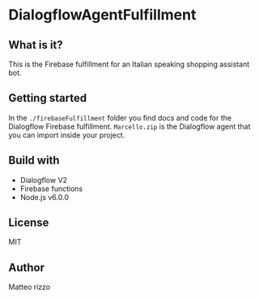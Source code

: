 # DialogflowAgentFulfillment

## What is it?
This is the Firebase fulfillment for an Italian speaking shopping assistant bot.

## Getting started
In the `./firebaseFulfillment` folder you find docs and code for the Dialogflow Firebase fulfillment. `Marcello.zip` is the Dialogflow agent that you can import inside your project.

## Build with
* Dialogflow V2
* Firebase functions
* Node.js v6.0.0

## License
MIT

## Author
Matteo rizzo
